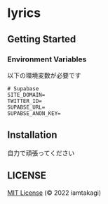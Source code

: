 # lyrics

## Getting Started

### Environment Variables
以下の環境変数が必要です
```env
# Supabase
SITE_DOMAIN=
TWITTER_ID=
SUPABSE_URL=
SUPABSE_ANON_KEY=
```

## Installation
自力で頑張ってください

## LICENSE
[MIT License](./LICENSE) (© 2022 iamtakagi)